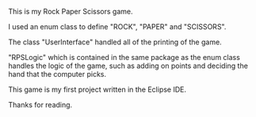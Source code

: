 This is my Rock Paper Scissors game.

I used an enum class to define "ROCK", "PAPER" and "SCISSORS".

The class "UserInterface" handled all of the printing of the game.

"RPSLogic" which is contained in the same package as the enum class handles the logic of the game, such as adding on points and deciding 
the hand that the computer picks.

This game is my first project written in the Eclipse IDE.

Thanks for reading.
